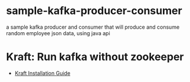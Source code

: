 # sample-kafka-producer-consumer
a sample kafka producer and consumer that will produce and consume random employee json data, using java api

# Kraft: Run kafka without zookeeper
- [Kraft Installation Guide](kraft/install-start-without-zookeeper.md)
